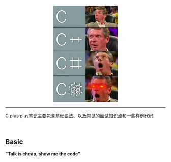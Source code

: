 <p align="center"><img width="40%" src="pic/cppppppppp.jpg" /></p>

--------------------------------------------------------------------------------

C plus plus笔记主要包含基础语法、以及常见的面试知识点和一些样例代码.

<br/>

## Basic

**"Talk is cheap, show me the code"**
